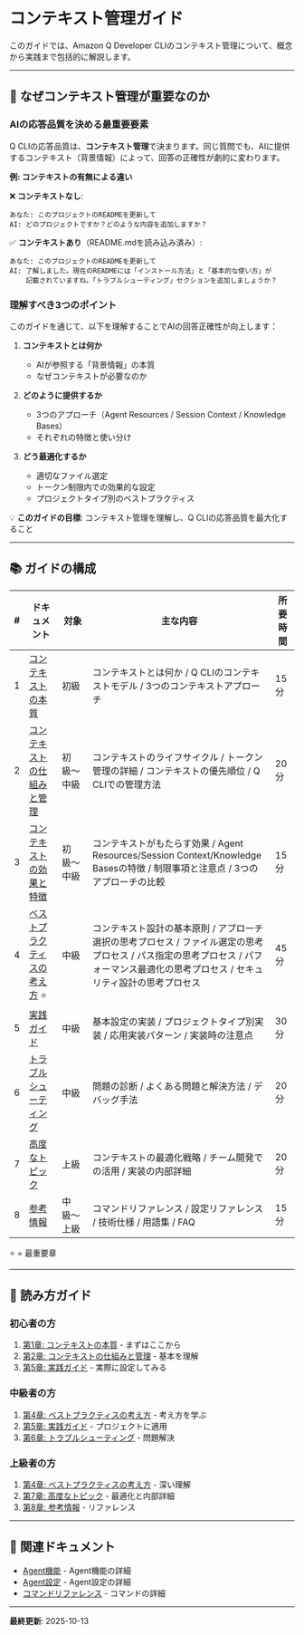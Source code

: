 # コンテキスト管理ガイド

このガイドでは、Amazon Q Developer CLIのコンテキスト管理について、概念から実践まで包括的に解説します。

---

## 🎯 なぜコンテキスト管理が重要なのか

### AIの応答品質を決める最重要要素

Q CLIの応答品質は、**コンテキスト管理**で決まります。同じ質問でも、AIに提供するコンテキスト（背景情報）によって、回答の正確性が劇的に変わります。

**例: コンテキストの有無による違い**

❌ **コンテキストなし**:
```
あなた: このプロジェクトのREADMEを更新して
AI: どのプロジェクトですか？どのような内容を追加しますか？
```

✅ **コンテキストあり**（README.mdを読み込み済み）:
```
あなた: このプロジェクトのREADMEを更新して
AI: 了解しました。現在のREADMEには「インストール方法」と「基本的な使い方」が
    記載されていますね。「トラブルシューティング」セクションを追加しましょうか？
```

### 理解すべき3つのポイント

このガイドを通じて、以下を理解することでAIの回答正確性が向上します：

1. **コンテキストとは何か**
   - AIが参照する「背景情報」の本質
   - なぜコンテキストが必要なのか

2. **どのように提供するか**
   - 3つのアプローチ（Agent Resources / Session Context / Knowledge Bases）
   - それぞれの特徴と使い分け

3. **どう最適化するか**
   - 適切なファイル選定
   - トークン制限内での効果的な設定
   - プロジェクトタイプ別のベストプラクティス

💡 **このガイドの目標**: コンテキスト管理を理解し、Q CLIの応答品質を最大化すること

---

## 📚 ガイドの構成

| # | ドキュメント | 対象 | 主な内容 | 所要時間 |
|---|------------|------|---------|---------|
| 1 | [コンテキストの本質](01_essence.md) | 初級 | コンテキストとは何か / Q CLIのコンテキストモデル / 3つのコンテキストアプローチ | 15分 |
| 2 | [コンテキストの仕組みと管理](02_mechanism.md) | 初級〜中級 | コンテキストのライフサイクル / トークン管理の詳細 / コンテキストの優先順位 / Q CLIでの管理方法 | 20分 |
| 3 | [コンテキストの効果と特徴](03_effects.md) | 初級〜中級 | コンテキストがもたらす効果 / Agent Resources/Session Context/Knowledge Basesの特徴 / 制限事項と注意点 / 3つのアプローチの比較 | 15分 |
| 4 | [ベストプラクティスの考え方](04_best-practices.md) ⭐ | 中級 | コンテキスト設計の基本原則 / アプローチ選択の思考プロセス / ファイル選定の思考プロセス / パス指定の思考プロセス / パフォーマンス最適化の思考プロセス / セキュリティ設計の思考プロセス | 45分 |
| 5 | [実践ガイド](05_practical-guide.md) | 中級 | 基本設定の実装 / プロジェクトタイプ別実装 / 応用実装パターン / 実装時の注意点 | 30分 |
| 6 | [トラブルシューティング](06_troubleshooting.md) | 中級 | 問題の診断 / よくある問題と解決方法 / デバッグ手法 | 20分 |
| 7 | [高度なトピック](07_advanced.md) | 上級 | コンテキストの最適化戦略 / チーム開発での活用 / 実装の内部詳細 | 20分 |
| 8 | [参考情報](08_reference.md) | 中級〜上級 | コマンドリファレンス / 設定リファレンス / 技術仕様 / 用語集 / FAQ | 15分 |

⭐ = 最重要章

---

## 🎯 読み方ガイド

### 初心者の方
1. [第1章: コンテキストの本質](01_essence.md) - まずはここから
2. [第2章: コンテキストの仕組みと管理](02_mechanism.md) - 基本を理解
3. [第5章: 実践ガイド](05_practical-guide.md) - 実際に設定してみる

### 中級者の方
1. [第4章: ベストプラクティスの考え方](04_best-practices.md) - 考え方を学ぶ
2. [第5章: 実践ガイド](05_practical-guide.md) - プロジェクトに適用
3. [第6章: トラブルシューティング](06_troubleshooting.md) - 問題解決

### 上級者の方
1. [第4章: ベストプラクティスの考え方](04_best-practices.md) - 深い理解
2. [第7章: 高度なトピック](07_advanced.md) - 最適化と内部詳細
3. [第8章: 参考情報](08_reference.md) - リファレンス

---

## 📖 関連ドキュメント

- [Agent機能](../02_features/02_agents.md) - Agent機能の詳細
- [Agent設定](../03_configuration/04_agent-configuration.md) - Agent設定の詳細
- [コマンドリファレンス](../07_reference/02_commands.md) - コマンドの詳細

---

**最終更新**: 2025-10-13
